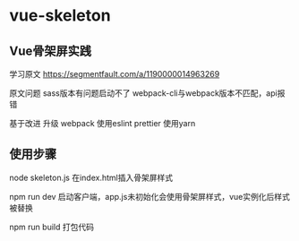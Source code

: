 # vue-skeleton

## Vue骨架屏实践  

学习原文
 <https://segmentfault.com/a/1190000014963269>

 原文问题
 sass版本有问题启动不了
 webpack-cli与webpack版本不匹配，api报错

 基于改进
 升级 webpack
 使用eslint prettier
 使用yarn

## 使用步骤

node skeleton.js 在index.html插入骨架屏样式

npm run dev  启动客户端，app.js未初始化会使用骨架屏样式，vue实例化后样式被替换

npm run build 打包代码

